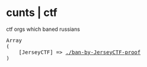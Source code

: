 # cunts | ctf
ctf orgs which baned russians

<pre>
Array
(
    [JerseyCTF] => <a href="//sunnycapt.github.io/_notes/cunts/proofs/JerseyCTF.html">./ban-by-JerseyCTF-proof</a>
)
</pre>
